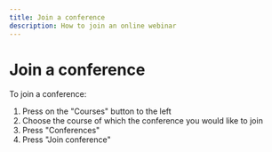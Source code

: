 ```yaml
---
title: Join a conference
description: How to join an online webinar
---
```


# Join a conference
To join a conference:
1. Press on the "Courses" button to the left
2. Choose the course of which the conference you would like to join
3. Press "Conferences"
4. Press "Join conference"
